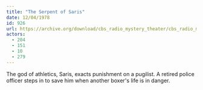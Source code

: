 ```yaml
---
title: "The Serpent of Saris"
date: 12/04/1978
id: 926
url: https://archive.org/download/cbs_radio_mystery_theater/cbs_radio_mystery_theater-0901-0950.zip/cbs_radio_mystery_theater-0901-0950%2Fcbsrmt_0926_the_serpent_of_saris.mp3
actors:
  - 204
  - 151
  - 10
  - 279
---
```

The god of athletics, Saris, exacts punishment on a pugilist. A retired police officer steps in to save him when another boxer's life is in danger.